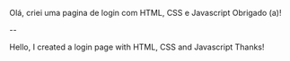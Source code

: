 Olá, criei uma pagina de login com HTML, CSS e Javascript
Obrigado (a)!

--

Hello, I created a login page with HTML, CSS and Javascript
Thanks!
 
